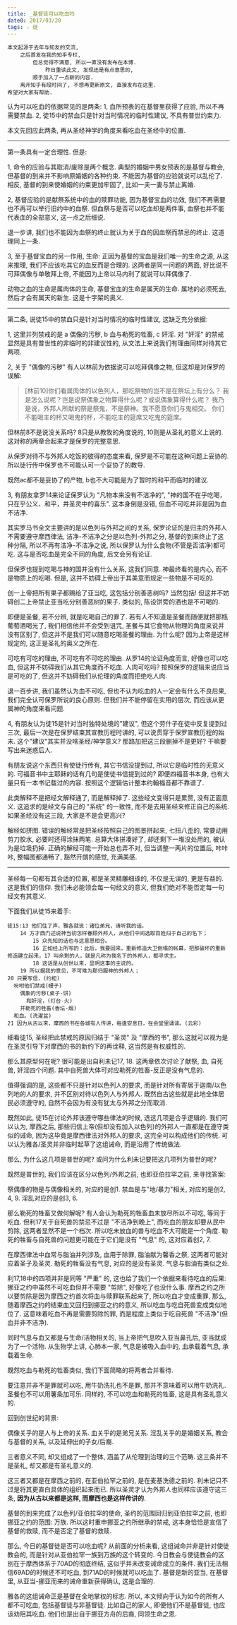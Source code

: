 ```yaml
---
title: _基督徒可以吃血吗
date0: 2017/03/20
tags: ☆ 徒
---
```


    本文起源于去年与知友的交流,
        之后首发在我的知乎专栏,
            但总觉得不满意, 所以一直没有发布在本博.
                昨日重读此文, 发现还是有点意思的,
            顺手加入了一点新的内容.
        离开知乎有段时间了, 不想再更新原文, 直接发布在这里.
    希望对大家有帮助.

认为可以吃血的依据常见的是两条:
1, 血所预表的在基督里获得了应验, 所以不再需要禁血.
2, 徒15中的禁血只是针对当时情况的临时性建议, 不具有普世约束力.

本文先回应此两条, 再从圣经神学的角度来看吃血在圣经中的位置.

***************

第一条具有一定合理性. 但是:

1, 命令的应验与其取消/废除是两个概念.
典型的婚姻中男女预表的是基督与教会, 但基督的到来并不影响原婚姻的各种约束. 不能因为基督的应验就说可以乱伦了. 相反, 基督的到来使婚姻的约束更加牢固了, 比如一夫一妻与禁止离婚.

2, 基督应验的是献祭系统中的血的赎罪功能, 因为基督宝血的功效, 我们不再需要也不再可以举行旧约中的血祭. 但血祭与是否可以吃血却是两件事, 血祭也并不能代表血的全部意义, 这一点之后细说.

退一步讲, 我们也不能因为血祭的终止就认为关于血的因血祭而禁忌的终止. 这道理同上一条.

3, 至于基督宝血的另一作用, 生命: 正因为基督的宝血是我们唯一的生命之源, 从这来推理, 我们不应该吃其它的血反而是合理的. 这两者是同一问题的两面, 好比说不可拜偶像与单敬拜上帝, 不能因为上帝以马内利了就说可以拜偶像了.

动物之血的生命是属肉体的生命, 基督宝血的生命是属天的生命. 属地的必须死去, 然后才会有属天的新生. 这是十字架的奥义.

**********************

第二条, 说徒15中的禁血只是针对当时情况的临时性建议, 这缺乏充分依据:

1, 这里并列禁戒的是 a 偶像的污秽, b 血与勒死的牲畜, c 奸淫. 对 "奸淫" 的禁戒显然是具有普世性的非临时的非建议性的, 从文法上来说我们有理由同样对待其它两项.

2, 关于 "偶像的污秽" 有人以林前为依据说可以吃拜偶像之物, 但这却是对保罗的误解:

> [林前10]你们看属肉体的以色列人，那吃祭物的岂不是在祭坛上有分么？ 我是怎么说呢？岂是说祭偶象之物算得什么呢？或说偶象算得什么呢？ 我乃是说，外邦人所献的祭是祭鬼，不是祭神。我不愿意你们与鬼相交。 你们不能喝主的杯又喝鬼的杯，不能吃主的筵席又吃鬼的筵席。

但林前8不是说没关系吗? 8只是从教牧的角度说的, 10则是从圣礼的意义上说的. 这对称的两章合起来才是保罗的完整意思.

从保罗对待不与外邦人吃饭的彼得的态度来看, 保罗是不可能在这种问题上妥协的. 所以徒行传中保罗也不可能认可一个妥协了的教导.

既然ac都不是妥协了的产物, b也不大可能是为了暂时的和平而临时的建议.

3, 有朋友拿罗14来论证保罗认为 "凡物本来没有不洁净的", "神的国不在乎吃喝，只在乎公义、和平，并圣灵中的喜乐". 这本身倒是没错, 但血不可吃并非是因为血不洁净.

其实罗马书全文主要讲的是以色列与外邦之间的关系, 保罗论证的是归主的外邦人不需要遵守摩西律法, 洁净-不洁净之分是以色列-外邦之分, 基督的到来终止了这种分隔, 所以不再有洁净-不洁净之说, 所以保罗认为什么食物(不管是否洁净)都可吃. 这与是否吃血是完全不同的角度, 后文会另有论证.

但保罗也提到吃喝与神的国并没有什么关系, 这我们同意. 神最终看的是内心, 而不是物质上的吃喝. 但是, 这并不妨碍上帝出于其美意而规定一些物是不可吃的.

创一上帝把所有果子都赐给了亚当吃, 这包括分别善恶树吗? 当然包括! 但这并不妨碍创二上帝禁止亚当吃分别善恶树的果子. 类似的, 陈设饼旁的酒也是不可喝的.

即便是圣餐, 若不分辨, 就是吃喝自己的罪了. 若有人不知道是圣餐而随便就把那瓶葡萄酒喝光了, 我们相信他并不会受到诅咒, 圣餐与其它食物从物理的角度来说并没有区别了, 但这并不是我们可以随意吃喝圣餐的理由. 为什么呢? 因为上帝是这样规定的, 这正是圣礼的奥义之所在.

可吃有可吃的理由, 不可吃有不可吃的理由. 从罗14的论证角度而言, 好像也可以吃血, 但这并不妨碍我们从其它角度而不吃血. 人肉可吃吗? 按照保罗的逻辑来说应当是可吃的了, 但这并不妨碍我们从伦理的角度而拒绝吃人肉.

退一百步讲, 我们虽然认为血不可吃, 但也不认为吃血的人一定会有什么不良后果, 我们完全认可保罗所说的良心原则. 但我们并不能停留在实用的层次, 而应该从更属神的角度来看问题.

4, 有朋友认为徒15是针对当时独特处境的"建议", 但这个劳什子在徒中反复提到过三次, 最后一次是在保罗结束其宣教历程时讲的, 可以说贯穿于保罗宣教历程的始末. 这个"建议"其实并没啥圣经/神学意义? 那路加把这三段删掉不是更好? 干嘛要写出来迷惑后人.

有朋友说这个东西只有使徒行传有, 其它书信没提到过, 所以它是临时性的无意义的. 可福音书中主耶稣的话有几句是使徒书信提到过的? 即便四福音书本身, 也有大量只有一本书记载过的内容. 按照这个逻辑估计整本约翰福音都不靠谱了.

此类解释不是把经文解释通了, 而是解释掉了. 这些经文变得只是累赘, 没有正面意义. 这追求的是经文与自己的 "系统" 的一致性, 而不是去用圣经来修正自己的系统. 如果圣经没有这三段, 大家是不是会更高兴?

解经如拼图. 错误的解经常是把圣经按照自己的图景拼起来, 七扭八歪的, 常要动用剪刀胶水, 必要时还得涂抹两笔. 总算大体拼凑好了, 却还剩下一堆没处用的, 被认为是垃圾扔掉. 正确的解经可能一开始总也弄不对, 但当调整一两片的位置后, 咔咔咔, 整幅图都通畅了, 豁然开朗的感觉, 充满美感.

*****************************

圣经每一句都有其合适的位置, 都是圣灵精雕细琢的, 不仅是无误的, 更是有益的. 这是我们的信仰. 我们未必能领会每一句经文的意义, 但我们绝对不能否定每一句经文有其意义.

下面我们从徒15来着手:

    徒15:13 他们住了声，雅各就说：诸位弟兄，请听我的话。
        14 方才西门述说神当初怎样眷顾外邦人，从他们中间选取百姓归于自己的名下；
            15 众先知的话也与这意思相合。
            16 正如经上所写的：此后，我要回来，重新修造大卫倒塌的帐幕，把那破坏的重新修造建立起来，17 叫余剩的人，就是凡称为我名下的外邦人，都寻求主。
            18 这话是从创世以来，显明这事的主说的。
        19 所以据我的意见，不可难为那归服神的外邦人；
    20 只要写信，(约柜)
      吩咐他们禁戒(幔子)
        偶象的污秽(桌子-饼)
          和奸淫，(灯台-火)
        并勒死的牲畜(香坛-烟)
      和血。(洗濯盆)
    21 因为从古以来，摩西的书在各城有人传讲，每逢安息日，在会堂里诵读。(云彩)

细看徒15, 圣经把此禁戒的原因归结于 "圣灵" 及 "摩西的书", 那么这就可以视为是在圣灵引导下对摩西的书的新约下的再诠释, 这当然是有权威性的.

那么其原型何在呢? 很可能是出自利未记17, 18. 这两章依次讨论了献祭, 血, 自死兽, 奸淫四个问题. 其中自死兽大体可对应勒死的牲畜-反正是没有气息的.

值得强调的是, 这些都不只是针对以色列人的要求, 而是针对所有寄居于迦南/以色列地的人的要求, 并不区别对待以色列人与外邦人. 既然自古这些就是此地全体居民必须遵守的, 自然不会因为有没有犹太与外邦之分而取消.

既然如此, 徒15在讨论外邦该遵守哪些律法的时候, 选这几项是合乎逻辑的. 我们可以认为, 摩西之后, 那些归信上帝(但却没有加入以色列)的外邦人一直都是在遵守类似的诫命, 因为这毕竟是摩西律法对外邦人的要求, 这完全可以构成他们的传统. 可以认为雅各/圣灵并非临时起草了这组诫命, 而是沿用了传统做法.

那么, 为什么这几项是普世的呢? 或问为什么利未记要把这几项列为普世的呢?

既然是普世的, 我们应该在区分以色列/外邦之前, 也即亚伯拉罕之前, 来寻找答案:

祭偶像的物是与偶像相关的, 对应的是创1.
禁血是与"地/暴力"相关, 对应的是创2, 4, 9.
淫乱对应的是创3, 6.

那么勒死的牲畜又做何解呢? 有人会认为勒死的牲畜血未放尽所以不可吃, 等同于吃血. 但利17关于自死兽的禁忌不过是 "不洁净到晚上", 而吃血的朋友却要从民中剪除, 这两者显然不是一个档次. 所以吃未放血的兽与吃血不大可能是一个角度. 勒死的牲畜与自死兽的问题更可能在于它们是没有 "气息" 的, 这对应着创2, 7.

在摩西律法中血常与脂油并列涉及, 血用于除罪, 脂油献为馨香之祭, 这两者可能对应着圣子及圣灵. 勒死的牲畜没有气息, 对应的是没有圣灵. 气息与脂油有类似之处.

利17,18中的四项并非是同等 "严重" 的, 这也给了我们一个依据来看待吃血的后果: 挪亚之约中虽然不可吃血但并不需要 "剪除", 好像吃了也没什么事. 摩西之约之所以要剪除是因为摩西之约首次将血与赎罪联系起来了, 所以吃血才变成重罪, 那么, 随着摩西之约的结束血又回归到挪亚之约的意义, 所以吃血与吃自死兽变成类似地位了. 这意味着吃血不再是需要剪除的罪, 而是程度上类似于吃自死兽 "不洁净"(但血并非不洁净).

同时气息与血又都是与生命/活物相关的, 当上帝把气息吹入亚当鼻孔后, 亚当就成为了一个活物. 从生物学上讲,  心肺本一家, 气息是被吸入血中的, 血承载着气息, 承载着生命.

既然吃血与勒死的牲畜类似, 我们下面简略的将两者合并看待.

要注意并非不是罪就可以吃, 用牛奶洗礼也不是罪, 那并不意味着可以用牛奶洗礼. 圣餐也不可以用薯条加可乐. 同样的, 不可以吃血和勒死的牲畜, 这是具有圣礼意义的.

回到创世纪的背景:

偶像关乎的是人与上帝的关系.
血关乎的是弟兄关系.
淫乱关乎的是婚姻关系, 教会与基督的关系, 以及延伸出的子女/后裔.

三者意义不同, 却又组成了一个整体, 涵盖了从伦理到治理的三个范畴. 这三条并不是圣礼, 却又都是有圣礼意义的.

这三者又都是在摩西之前的, 在亚伯拉罕之前的, 是在麦基洗德之前的. 利未记只不过是将其更直白具体的组织起来而已. 所以圣灵才认为外邦人也同样应该遵守这三条, **因为从古以来都是这样, 而摩西也是这样传讲的**.

基督的到来完成了以色列/亚伯拉罕的使命, 圣约的范围回归到亚伯拉罕之前, 也即挪亚之约的范围: 万族. 所以这时重申挪亚之约所继承的禁戒, 这本身恰恰是宣信了基督的救赎, 而不是否定了基督的救赎.

那么, 今日的基督徒是否可以吃血呢? 从前面的分析来看, 这组诫命并非是针对使徒教会的, 而是针对从亚伯拉罕一族到万族的这个转变的. 今日教会与使徒教会的区别在于摩西体系于70AD的彻底终结, 这似乎并未改变诫命成立的条件. 我们无法相信69AD的时候还不可吃血, 到71AD的时候就可以吃血了. 基督是新的亚当, 在基督里, 从亚当-挪亚而来的诫命重新获得确认, 这是合理的.

雅各的这组诫命正是基督在全地掌权的标志. 所以, 本文倾向于认为如今的所有人都不可吃血, 包括基督徒与非基督徒. 比如自己的家人, 即便他们不是基督徒, 也应该劝阻其吃血. 他们也是出自于挪亚方舟的后裔, 同领生命之恩.

<!-- 那么除去表明基督宝血的唯一性之外, 这禁忌的其它具体意义在于什么呢?  -->
<!-- 1, 这表示我们对生命的尊重, 以及对赐生命气息的三一上帝的尊重.
2, 这表示我们做为上帝造物的一部分对上帝所造的生命及整个世界的联合.
3, 这表示我们对强暴的抵制, 对兄弟和睦彼此相爱的期盼.
4, 表示对世界的公义的治理.
5, 表示对属世生命的弃绝, 对世界的批判.
好吧, 我也不知道... 谁能告诉我? -->
